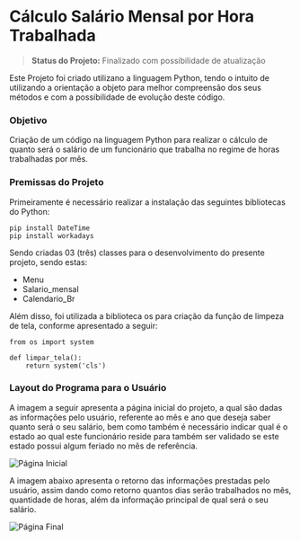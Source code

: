 # Cálculo Salário Mensal por Hora Trabalhada

> <b>Status do Projeto:</b> Finalizado com possibilidade de atualização

Este Projeto foi criado utilizano a linguagem Python, tendo o intuito de utilizando a orientação a objeto para melhor compreensão dos seus métodos e com a possibilidade de evolução deste código.

### Objetivo

Criação de um código na linguagem Python para realizar o cálculo de quanto será o salário de um funcionário que trabalha no regime de horas trabalhadas por mês.


### Premissas do Projeto

Primeiramente é necessário realizar a instalação das seguintes bibliotecas do Python:

```
pip install DateTime
pip install workadays
```

Sendo criadas 03 (três) classes para o desenvolvimento do presente projeto, sendo estas:
 
* Menu
* Salario_mensal
* Calendario_Br

Além disso, foi utilizada a biblioteca os para criação da função de limpeza de tela, conforme apresentado a seguir:

```
from os import system

def limpar_tela():
    return system('cls')
```

### Layout do Programa para o Usuário

A imagem a seguir apresenta a página inicial do projeto, a qual são dadas as informações pelo usuário, referente ao mês e ano que deseja saber quanto será o seu salário, bem como também é necessário indicar qual é o estado ao qual este funcionário reside para também ser validado se este estado possui algum feriado no mês de referência.

![Página Inicial](https://user-images.githubusercontent.com/115742655/220452942-f7ff9b3c-d656-4d30-98b0-acb176384d50.png)

A imagem abaixo apresenta o retorno das informações prestadas pelo usuário, assim dando como retorno quantos dias serão trabalhados no mês, quantidade de horas, além da informação principal de qual será o seu salário.

![Página Final](https://user-images.githubusercontent.com/115742655/220453099-d1151dad-66df-4c0d-8910-a0be1c1b4d4c.png)

